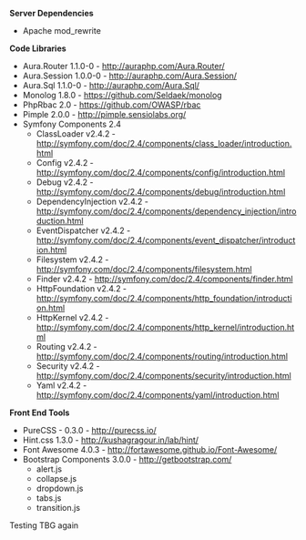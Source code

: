 **Server Dependencies**

* Apache mod_rewrite

**Code Libraries**

* Aura.Router 1.1.0-0 - http://auraphp.com/Aura.Router/
* Aura.Session 1.0.0-0 - http://auraphp.com/Aura.Session/
* Aura.Sql 1.1.0-0 - http://auraphp.com/Aura.Sql/
* Monolog 1.8.0 - https://github.com/Seldaek/monolog
* PhpRbac 2.0 - https://github.com/OWASP/rbac
* Pimple 2.0.0 - http://pimple.sensiolabs.org/
* Symfony Components 2.4
    * ClassLoader v2.4.2 - http://symfony.com/doc/2.4/components/class_loader/introduction.html
    * Config v2.4.2 - http://symfony.com/doc/2.4/components/config/introduction.html
    * Debug v2.4.2 - http://symfony.com/doc/2.4/components/debug/introduction.html
    * DependencyInjection v2.4.2 - http://symfony.com/doc/2.4/components/dependency_injection/introduction.html
    * EventDispatcher v2.4.2 - http://symfony.com/doc/2.4/components/event_dispatcher/introduction.html
    * Filesystem v2.4.2 - http://symfony.com/doc/2.4/components/filesystem.html
    * Finder v2.4.2 - http://symfony.com/doc/2.4/components/finder.html
    * HttpFoundation v2.4.2 - http://symfony.com/doc/2.4/components/http_foundation/introduction.html
    * HttpKernel v2.4.2 - http://symfony.com/doc/2.4/components/http_kernel/introduction.html
    * Routing v2.4.2 - http://symfony.com/doc/2.4/components/routing/introduction.html
    * Security v2.4.2 - http://symfony.com/doc/2.4/components/security/introduction.html
    * Yaml v2.4.2 - http://symfony.com/doc/2.4/components/yaml/introduction.html

**Front End Tools**

* PureCSS - 0.3.0 - http://purecss.io/
* Hint.css 1.3.0 - http://kushagragour.in/lab/hint/
* Font Awesome 4.0.3 - http://fortawesome.github.io/Font-Awesome/
* Bootstrap Components 3.0.0 - http://getbootstrap.com/
    * alert.js
    * collapse.js
    * dropdown.js
    * tabs.js
    * transition.js
    
Testing TBG again